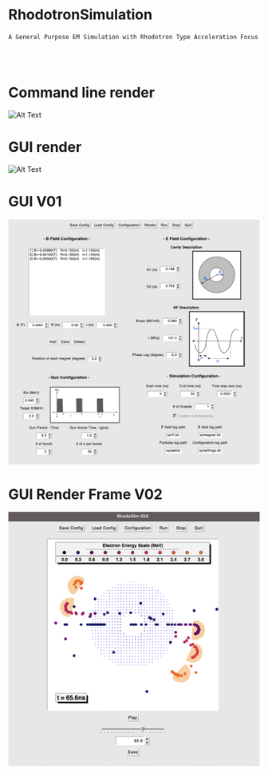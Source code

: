 # RhodotronSimulation
    A General Purpose EM Simulation with Rhodotron Type Acceleration Focus 
</br>
</br>

# Command line render
![Alt Text](https://github.com/mfurkaner/RhodotronSimulation/blob/main/resources/gifs/5bunch_5nsPeriod.gif)

# GUI render
![Alt Text](https://github.com/mfurkaner/RhodotronSimulation/blob/main/resources/gifs/gui_v2_rendered.gif)

# GUI V01
![Alt Text](https://github.com/mfurkaner/RhodotronSimulation/blob/main/resources/RhodoSim_GUI_V02.png)

# GUI Render Frame V02
![Alt Text](https://github.com/mfurkaner/RhodotronSimulation/blob/main/resources/RhodoSim_GUI_RenderFrame_V02.png)

